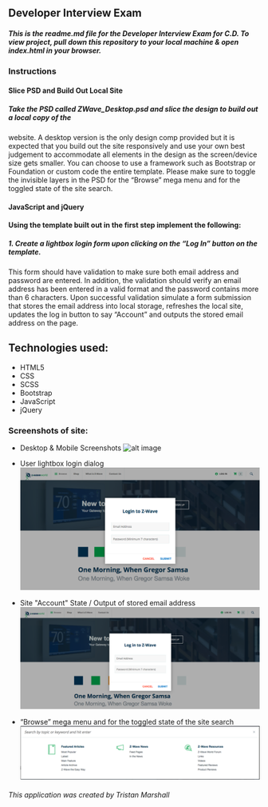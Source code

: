 ## Developer Interview Exam

##### This is the readme.md file for the Developer Interview Exam for C.D. To view project, pull down this repository to your local machine & open index.html in your browser.

### Instructions

#### Slice PSD and Build Out Local Site

##### Take the PSD called ZWave_Desktop.psd and slice the design to build out a local copy of the
website. A desktop version is the only design comp provided but it is expected that you build out
the site responsively and use your own best judgement to accommodate all elements in the
design as the screen/device size gets smaller. You can choose to use a framework such as
Bootstrap or Foundation or custom code the entire template. Please make sure to toggle the
invisible layers in the PSD for the “Browse” mega menu and for the toggled state of the site
search.

#### JavaScript and jQuery

#### Using the template built out in the first step implement the following:

##### 1. Create a lightbox login form upon clicking on the “Log In” button on the template.
This form should have validation to make sure both email address and password
are entered. In addition, the validation should verify an email address has been
entered in a valid format and the password contains more than 6 characters.
Upon successful validation simulate a form submission that stores the email
address into local storage, refreshes the local site, updates the log in button to
say “Account” and outputs the stored email address on the page.

## Technologies used:

* HTML5
* CSS
* SCSS
* Bootstrap
* JavaScript
* jQuery

### Screenshots of site:
* Desktop & Mobile Screenshots
![alt image](/images/readme-images/screen-shot-desktop-mobile.jpg)

* User lightbox login dialog 
![alt image](/images/readme-images/screen-shot-dialog.png)

* Site "Account" State / Output of stored email address
![alt image](/images/readme-images/screen-shot-loggedin.png)

* “Browse” mega menu and for the toggled state of the site search
![alt image](/images/readme-images/screen-shot-dropdown-search.png)


###### This application was created by Tristan Marshall

